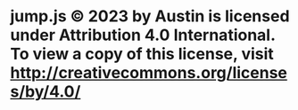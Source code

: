 # jump.js © 2023 by Austin is licensed under Attribution 4.0 International. To view a copy of this license, visit http://creativecommons.org/licenses/by/4.0/
